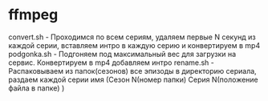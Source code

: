 # ffmpeg

convert.sh -
Проходимся по всем сериям, удаляем первые N секунд из каждой серии, вставляем интро в каждую серию и конвертируем в mp4
podgonka.sh -
Подгоняем под максимальный вес для загрузки на сервис. Конвертируем в mp4 добавляем интро
rename.sh -
Распаковываем из папок(сезонов) все эпизоды в директорию сериала, раздаем каждой серии имя (Сезон N(номер папки) Серия N(положение файла в папке) )
